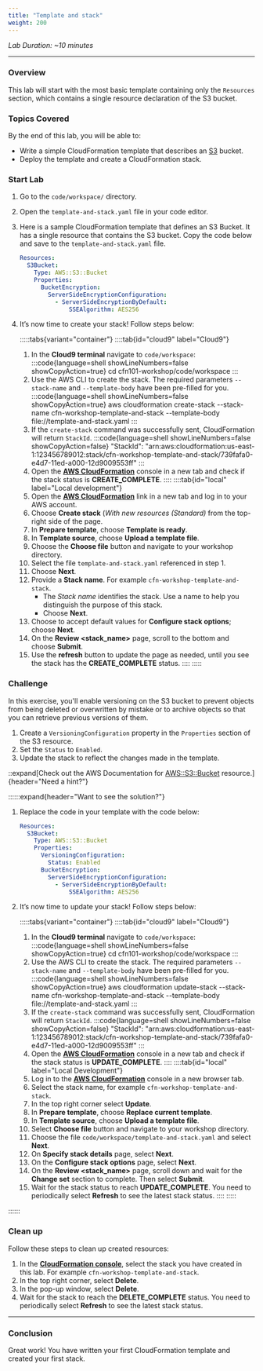 ```yaml
---
title: "Template and stack"
weight: 200
---
```


_Lab Duration: ~10 minutes_

---

### Overview
This lab will start with the most basic template containing only the `Resources` section, which contains a single resource declaration of the S3 bucket.

### Topics Covered
By the end of this lab, you will be able to:

+ Write a simple CloudFormation template that describes an [S3](https://aws.amazon.com/s3/) bucket.
+ Deploy the template and create a CloudFormation stack.

### Start Lab

1. Go to the `code/workspace/` directory.
2. Open the `template-and-stack.yaml` file in your code editor.
3. Here is a sample CloudFormation template that defines an S3 Bucket. It has a single resource that contains the S3 bucket.
   Copy the code below and save to the `template-and-stack.yaml` file.
   ```yaml
   Resources:
     S3Bucket:
       Type: AWS::S3::Bucket
       Properties:
         BucketEncryption:
           ServerSideEncryptionConfiguration:
             - ServerSideEncryptionByDefault:
                 SSEAlgorithm: AES256
   ```
4. It’s now time to create your stack! Follow steps below:

   :::::tabs{variant="container"}
	::::tab{id="cloud9" label="Cloud9"}
	1. In the **Cloud9 terminal** navigate to `code/workspace`:
    :::code{language=shell showLineNumbers=false showCopyAction=true}
    cd cfn101-workshop/code/workspace
    :::
    1. Use the AWS CLI to create the stack. The required parameters `--stack-name` and `--template-body` have been pre-filled for you.
    :::code{language=shell showLineNumbers=false showCopyAction=true}
    aws cloudformation create-stack --stack-name cfn-workshop-template-and-stack --template-body file://template-and-stack.yaml
    :::
    1. If the `create-stack` command was successfully sent, CloudFormation will return `StackId`.
    :::code{language=shell showLineNumbers=false showCopyAction=false}
    "StackId": "arn:aws:cloudformation:us-east-1:123456789012:stack/cfn-workshop-template-and-stack/739fafa0-e4d7-11ed-a000-12d9009553ff"
    :::
    1. Open the **[AWS CloudFormation](https://console.aws.amazon.com/cloudformation)** console in a new tab and check if the stack status is **CREATE_COMPLETE**.
    ::::
    ::::tab{id="local" label="Local development"}
   1. Open the **[AWS CloudFormation](https://console.aws.amazon.com/cloudformation)** link in a new tab and log in to your AWS account.
   1. Choose **Create stack** (_With new resources (Standard)_ from the top-right side of the page.
   1. In **Prepare template**, choose **Template is ready**.
   1. In **Template source**, choose **Upload a template file**.
   1. Choose the **Choose file** button and navigate to your workshop directory.
   1. Select the file `template-and-stack.yaml` referenced in step 1.
   1. Choose **Next**.
   1. Provide a **Stack name**. For example `cfn-workshop-template-and-stack`.
        + The _Stack name_ identifies the stack. Use a name to help you distinguish the purpose of this stack.
        + Choose **Next**.
   1. Choose to accept default values for **Configure stack options**; choose **Next**.
   1. On the **Review <stack_name>** page, scroll to the bottom and choose **Submit**.
   1. Use the **refresh** button to update the page as needed, until you see the stack has the **CREATE_COMPLETE** status.
   ::::
   :::::

### Challenge
In this exercise, you'll enable versioning on the S3 bucket to prevent objects from being deleted or
overwritten by mistake or to archive objects so that you can retrieve previous versions of them.

1. Create a `VersioningConfiguration` property in the `Properties` section of the S3 resource.
2. Set the `Status` to `Enabled`.
3. Update the stack to reflect the changes made in the template.

::expand[Check out the AWS Documentation for [AWS::S3::Bucket](https://docs.aws.amazon.com/AWSCloudFormation/latest/UserGuide/aws-properties-s3-bucket.html) resource.]{header="Need a hint?"}

::::::expand{header="Want to see the solution?"}
1. Replace the code in your template with the code below:
   ```yaml
   Resources:
     S3Bucket:
       Type: AWS::S3::Bucket
       Properties:
         VersioningConfiguration:
           Status: Enabled
         BucketEncryption:
           ServerSideEncryptionConfiguration:
             - ServerSideEncryptionByDefault:
                 SSEAlgorithm: AES256
   ```
1. It’s now time to update your stack! Follow steps below:

   :::::tabs{variant="container"}
	::::tab{id="cloud9" label="Cloud9"}
	1. In the **Cloud9 terminal** navigate to `code/workspace`:
    :::code{language=shell showLineNumbers=false showCopyAction=true}
    cd cfn101-workshop/code/workspace
    :::
    1. Use the AWS CLI to create the stack. The required parameters `--stack-name` and `--template-body` have been pre-filled for you.
    :::code{language=shell showLineNumbers=false showCopyAction=true}
    aws cloudformation update-stack --stack-name cfn-workshop-template-and-stack --template-body file://template-and-stack.yaml
    :::
    1. If the `create-stack` command was successfully sent, CloudFormation will return `StackId`.
    :::code{language=shell showLineNumbers=false showCopyAction=false}
    "StackId": "arn:aws:cloudformation:us-east-1:123456789012:stack/cfn-workshop-template-and-stack/739fafa0-e4d7-11ed-a000-12d9009553ff"
    :::
    1. Open the **[AWS CloudFormation](https://console.aws.amazon.com/cloudformation)** console in a new tab and check if the stack status is **UPDATE_COMPLETE**.
    ::::
    ::::tab{id="local" label="Local Development"}
   1. Log in to the **[AWS CloudFormation](https://console.aws.amazon.com/cloudformation)** console in a new browser tab.
   1. Select the stack name, for example `cfn-workshop-template-and-stack`.
   1. In the top right corner select **Update**.
   1. In **Prepare template**, choose **Replace current template**.
   1. In **Template source**, choose **Upload a template file**.
   1. Select **Choose file** button and navigate to your workshop directory.
   1. Choose the file `code/workspace/template-and-stack.yaml` and select **Next**.
   1. On **Specify stack details** page, select **Next**.
   1. On the **Configure stack options** page, select **Next**.
   1. On the **Review <stack_name>** page, scroll down and wait for the **Change set** section to complete. Then select **Submit**.
   1. Wait for the stack status to reach **UPDATE_COMPLETE**. You need to periodically select **Refresh** to see the latest stack status.
   ::::
   :::::

::::::

### Clean up

Follow these steps to clean up created resources:

1. In the **[CloudFormation console](https://console.aws.amazon.com/cloudformation)**, select the stack you have created in this lab. For example `cfn-workshop-template-and-stack`.
1. In the top right corner, select **Delete**.
1. In the pop-up window, select **Delete**.
1. Wait for the stack to reach the **DELETE_COMPLETE** status. You need to periodically select **Refresh** to see the latest stack status.

---

### Conclusion

Great work! You have written your first CloudFormation template and created your first stack.
